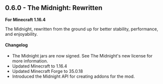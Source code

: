 ## 0.6.0 - The Midnight: Rewritten

**For Minecraft 1.16.4**

The Midnight, rewritten from the ground up for better stability, performance, and enjoyability.

#### Changelog

- The Midnight jars are now signed. See The Midnight's new license for more information.
- Updated Minecraft to 1.16.4
- Updated Minecraft Forge to 35.0.18
- Introduced the Midnight API for creating addons for the mod.
